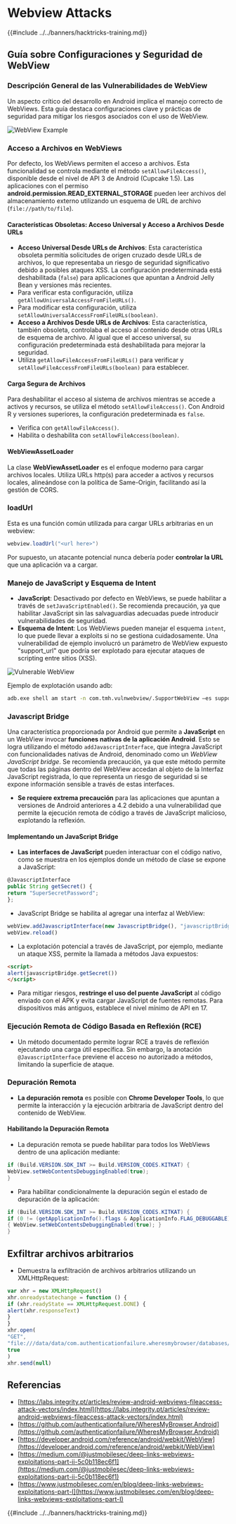 # Webview Attacks

{{#include ../../banners/hacktricks-training.md}}

## Guía sobre Configuraciones y Seguridad de WebView

### Descripción General de las Vulnerabilidades de WebView

Un aspecto crítico del desarrollo en Android implica el manejo correcto de WebViews. Esta guía destaca configuraciones clave y prácticas de seguridad para mitigar los riesgos asociados con el uso de WebView.

![WebView Example](<../../images/image (1190).png>)

### **Acceso a Archivos en WebViews**

Por defecto, los WebViews permiten el acceso a archivos. Esta funcionalidad se controla mediante el método `setAllowFileAccess()`, disponible desde el nivel de API 3 de Android (Cupcake 1.5). Las aplicaciones con el permiso **android.permission.READ_EXTERNAL_STORAGE** pueden leer archivos del almacenamiento externo utilizando un esquema de URL de archivo (`file://path/to/file`).

#### **Características Obsoletas: Acceso Universal y Acceso a Archivos Desde URLs**

- **Acceso Universal Desde URLs de Archivos**: Esta característica obsoleta permitía solicitudes de origen cruzado desde URLs de archivos, lo que representaba un riesgo de seguridad significativo debido a posibles ataques XSS. La configuración predeterminada está deshabilitada (`false`) para aplicaciones que apuntan a Android Jelly Bean y versiones más recientes.
- Para verificar esta configuración, utiliza `getAllowUniversalAccessFromFileURLs()`.
- Para modificar esta configuración, utiliza `setAllowUniversalAccessFromFileURLs(boolean)`.
- **Acceso a Archivos Desde URLs de Archivos**: Esta característica, también obsoleta, controlaba el acceso al contenido desde otras URLs de esquema de archivo. Al igual que el acceso universal, su configuración predeterminada está deshabilitada para mejorar la seguridad.
- Utiliza `getAllowFileAccessFromFileURLs()` para verificar y `setAllowFileAccessFromFileURLs(boolean)` para establecer.

#### **Carga Segura de Archivos**

Para deshabilitar el acceso al sistema de archivos mientras se accede a activos y recursos, se utiliza el método `setAllowFileAccess()`. Con Android R y versiones superiores, la configuración predeterminada es `false`.

- Verifica con `getAllowFileAccess()`.
- Habilita o deshabilita con `setAllowFileAccess(boolean)`.

#### **WebViewAssetLoader**

La clase **WebViewAssetLoader** es el enfoque moderno para cargar archivos locales. Utiliza URLs http(s) para acceder a activos y recursos locales, alineándose con la política de Same-Origin, facilitando así la gestión de CORS.

### loadUrl

Esta es una función común utilizada para cargar URLs arbitrarias en un webview:
```java
webview.loadUrl("<url here>")
```
Por supuesto, un atacante potencial nunca debería poder **controlar la URL** que una aplicación va a cargar.

### **Manejo de JavaScript y Esquema de Intent**

- **JavaScript**: Desactivado por defecto en WebViews, se puede habilitar a través de `setJavaScriptEnabled()`. Se recomienda precaución, ya que habilitar JavaScript sin las salvaguardias adecuadas puede introducir vulnerabilidades de seguridad.
- **Esquema de Intent**: Los WebViews pueden manejar el esquema `intent`, lo que puede llevar a exploits si no se gestiona cuidadosamente. Una vulnerabilidad de ejemplo involucró un parámetro de WebView expuesto "support_url" que podría ser explotado para ejecutar ataques de scripting entre sitios (XSS).

![Vulnerable WebView](<../../images/image (1191).png>)

Ejemplo de explotación usando adb:
```bash
adb.exe shell am start -n com.tmh.vulnwebview/.SupportWebView –es support_url "https://example.com/xss.html"
```
### Javascript Bridge

Una característica proporcionada por Android que permite a **JavaScript** en un WebView invocar **funciones nativas de la aplicación Android**. Esto se logra utilizando el método `addJavascriptInterface`, que integra JavaScript con funcionalidades nativas de Android, denominado como un _WebView JavaScript bridge_. Se recomienda precaución, ya que este método permite que todas las páginas dentro del WebView accedan al objeto de la Interfaz JavaScript registrada, lo que representa un riesgo de seguridad si se expone información sensible a través de estas interfaces.

- **Se requiere extrema precaución** para las aplicaciones que apuntan a versiones de Android anteriores a 4.2 debido a una vulnerabilidad que permite la ejecución remota de código a través de JavaScript malicioso, explotando la reflexión.

#### Implementando un JavaScript Bridge

- **Las interfaces de JavaScript** pueden interactuar con el código nativo, como se muestra en los ejemplos donde un método de clase se expone a JavaScript:
```javascript
@JavascriptInterface
public String getSecret() {
return "SuperSecretPassword";
};
```
- JavaScript Bridge se habilita al agregar una interfaz al WebView:
```javascript
webView.addJavascriptInterface(new JavascriptBridge(), "javascriptBridge")
webView.reload()
```
- La explotación potencial a través de JavaScript, por ejemplo, mediante un ataque XSS, permite la llamada a métodos Java expuestos:
```html
<script>
alert(javascriptBridge.getSecret())
</script>
```
- Para mitigar riesgos, **restringe el uso del puente JavaScript** al código enviado con el APK y evita cargar JavaScript de fuentes remotas. Para dispositivos más antiguos, establece el nivel mínimo de API en 17.

### Ejecución Remota de Código Basada en Reflexión (RCE)

- Un método documentado permite lograr RCE a través de reflexión ejecutando una carga útil específica. Sin embargo, la anotación `@JavascriptInterface` previene el acceso no autorizado a métodos, limitando la superficie de ataque.

### Depuración Remota

- **La depuración remota** es posible con **Chrome Developer Tools**, lo que permite la interacción y la ejecución arbitraria de JavaScript dentro del contenido de WebView.

#### Habilitando la Depuración Remota

- La depuración remota se puede habilitar para todos los WebViews dentro de una aplicación mediante:
```java
if (Build.VERSION.SDK_INT >= Build.VERSION_CODES.KITKAT) {
WebView.setWebContentsDebuggingEnabled(true);
}
```
- Para habilitar condicionalmente la depuración según el estado de depuración de la aplicación:
```java
if (Build.VERSION.SDK_INT >= Build.VERSION_CODES.KITKAT) {
if (0 != (getApplicationInfo().flags & ApplicationInfo.FLAG_DEBUGGABLE))
{ WebView.setWebContentsDebuggingEnabled(true); }
}
```
## Exfiltrar archivos arbitrarios

- Demuestra la exfiltración de archivos arbitrarios utilizando un XMLHttpRequest:
```javascript
var xhr = new XMLHttpRequest()
xhr.onreadystatechange = function () {
if (xhr.readyState == XMLHttpRequest.DONE) {
alert(xhr.responseText)
}
}
xhr.open(
"GET",
"file:///data/data/com.authenticationfailure.wheresmybrowser/databases/super_secret.db",
true
)
xhr.send(null)
```
## Referencias

- [https://labs.integrity.pt/articles/review-android-webviews-fileaccess-attack-vectors/index.html](https://labs.integrity.pt/articles/review-android-webviews-fileaccess-attack-vectors/index.html)
- [https://github.com/authenticationfailure/WheresMyBrowser.Android](https://github.com/authenticationfailure/WheresMyBrowser.Android)
- [https://developer.android.com/reference/android/webkit/WebView](https://developer.android.com/reference/android/webkit/WebView)
- [https://medium.com/@justmobilesec/deep-links-webviews-exploitations-part-ii-5c0b118ec6f1](https://medium.com/@justmobilesec/deep-links-webviews-exploitations-part-ii-5c0b118ec6f1)
- [https://www.justmobilesec.com/en/blog/deep-links-webviews-exploitations-part-I](https://www.justmobilesec.com/en/blog/deep-links-webviews-exploitations-part-I)

{{#include ../../banners/hacktricks-training.md}}
